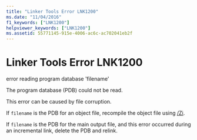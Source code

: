 ```yaml
---
title: "Linker Tools Error LNK1200"
ms.date: "11/04/2016"
f1_keywords: ["LNK1200"]
helpviewer_keywords: ["LNK1200"]
ms.assetid: 55771145-915e-4006-ac6c-ac702041eb2f
---
```

# Linker Tools Error LNK1200

error reading program database 'filename'

The program database (PDB) could not be read.

This error can be caused by file corruption.

If `filename` is the PDB for an object file, recompile the object file using [/Zi](../../build/reference/z7-zi-zi-debug-information-format.md).

If `filename` is the PDB for the main output file, and this error occurred during an incremental link, delete the PDB and relink.
